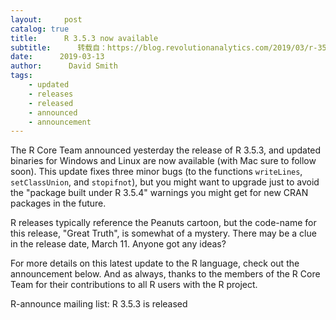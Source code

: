 ```yaml
---
layout:     post
catalog: true
title:      R 3.5.3 now available
subtitle:      转载自：https://blog.revolutionanalytics.com/2019/03/r-353-now-available.html
date:      2019-03-13
author:      David Smith
tags:
    - updated
    - releases
    - released
    - announced
    - announcement
---
```


The R Core Team announced yesterday the release of R 3.5.3, and updated binaries for Windows and Linux are now available (with Mac sure to follow soon). This update fixes three minor bugs (to the functions `writeLines`, `setClassUnion`, and `stopifnot`), but you might want to upgrade just to avoid the "package built under R 3.5.4" warnings you might get for new CRAN packages in the future.

R releases typically reference the Peanuts cartoon, but the code-name for this release, "Great Truth", is somewhat of a mystery. There may be a clue in the release date, March 11. Anyone got any ideas?

For more details on this latest update to the R language, check out the announcement below. And as always, thanks to the members of the R Core Team for their contributions to all R users with the R project.

R-announce mailing list: R 3.5.3 is released

 
